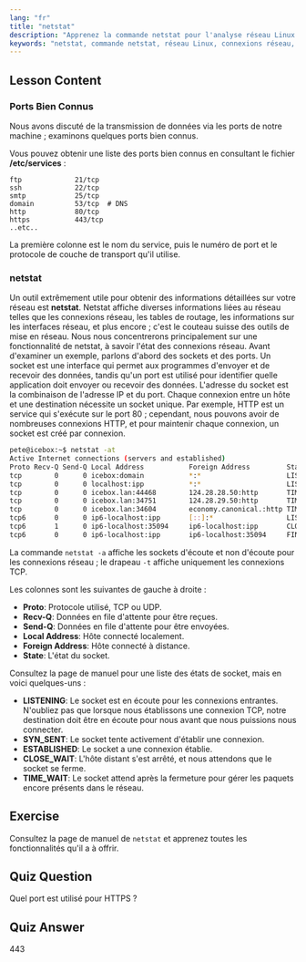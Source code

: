 ```yaml
---
lang: "fr"
title: "netstat"
description: "Apprenez la commande netstat pour l'analyse réseau Linux. Comprenez les connexions réseau, les ports et les sockets avec ce guide convivial pour débutants."
keywords: "netstat, commande netstat, réseau Linux, connexions réseau, tutoriel Linux, débutant, guide"
---
```


## Lesson Content

### Ports Bien Connus

Nous avons discuté de la transmission de données via les ports de notre machine ; examinons quelques ports bien connus.

Vous pouvez obtenir une liste des ports bien connus en consultant le fichier **/etc/services** :

```plaintext
ftp             21/tcp
ssh             22/tcp
smtp            25/tcp
domain          53/tcp  # DNS
http            80/tcp
https           443/tcp
..etc..
```

La première colonne est le nom du service, puis le numéro de port et le protocole de couche de transport qu'il utilise.

### netstat

Un outil extrêmement utile pour obtenir des informations détaillées sur votre réseau est **netstat**. Netstat affiche diverses informations liées au réseau telles que les connexions réseau, les tables de routage, les informations sur les interfaces réseau, et plus encore ; c'est le couteau suisse des outils de mise en réseau. Nous nous concentrerons principalement sur une fonctionnalité de netstat, à savoir l'état des connexions réseau. Avant d'examiner un exemple, parlons d'abord des sockets et des ports. Un socket est une interface qui permet aux programmes d'envoyer et de recevoir des données, tandis qu'un port est utilisé pour identifier quelle application doit envoyer ou recevoir des données. L'adresse du socket est la combinaison de l'adresse IP et du port. Chaque connexion entre un hôte et une destination nécessite un socket unique. Par exemple, HTTP est un service qui s'exécute sur le port 80 ; cependant, nous pouvons avoir de nombreuses connexions HTTP, et pour maintenir chaque connexion, un socket est créé par connexion.

```bash
pete@icebox:~$ netstat -at
Active Internet connections (servers and established)
Proto Recv-Q Send-Q Local Address           Foreign Address         State
tcp        0      0 icebox:domain           *:*                     LISTEN
tcp        0      0 localhost:ipp           *:*                     LISTEN
tcp        0      0 icebox.lan:44468        124.28.28.50:http       TIME_WAIT
tcp        0      0 icebox.lan:34751        124.28.29.50:http       TIME_WAIT
tcp        0      0 icebox.lan:34604        economy.canonical.:http TIME_WAIT
tcp6       0      0 ip6-localhost:ipp       [::]:*                  LISTEN
tcp6       1      0 ip6-localhost:35094     ip6-localhost:ipp       CLOSE_WAIT
tcp6       0      0 ip6-localhost:ipp       ip6-localhost:35094     FIN_WAIT2
```

La commande `netstat -a` affiche les sockets d'écoute et non d'écoute pour les connexions réseau ; le drapeau `-t` affiche uniquement les connexions TCP.

Les colonnes sont les suivantes de gauche à droite :

- **Proto**: Protocole utilisé, TCP ou UDP.
- **Recv-Q**: Données en file d'attente pour être reçues.
- **Send-Q**: Données en file d'attente pour être envoyées.
- **Local Address**: Hôte connecté localement.
- **Foreign Address**: Hôte connecté à distance.
- **State**: L'état du socket.

Consultez la page de manuel pour une liste des états de socket, mais en voici quelques-uns :

- **LISTENING**: Le socket est en écoute pour les connexions entrantes. N'oubliez pas que lorsque nous établissons une connexion TCP, notre destination doit être en écoute pour nous avant que nous puissions nous connecter.
- **SYN_SENT**: Le socket tente activement d'établir une connexion.
- **ESTABLISHED**: Le socket a une connexion établie.
- **CLOSE_WAIT**: L'hôte distant s'est arrêté, et nous attendons que le socket se ferme.
- **TIME_WAIT**: Le socket attend après la fermeture pour gérer les paquets encore présents dans le réseau.

## Exercise

Consultez la page de manuel de `netstat` et apprenez toutes les fonctionnalités qu'il a à offrir.

## Quiz Question

Quel port est utilisé pour HTTPS ?

## Quiz Answer

443
